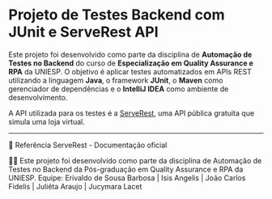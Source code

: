 # Projeto de Testes Backend com JUnit e ServeRest API

Este projeto foi desenvolvido como parte da disciplina de **Automação de Testes no Backend** do curso de **Especialização em Quality Assurance e RPA** da UNIESP. O objetivo é aplicar testes automatizados em APIs REST utilizando a linguagem **Java**, o framework **JUnit**, o **Maven** como gerenciador de dependências e o **IntelliJ IDEA** como ambiente de desenvolvimento.

A API utilizada para os testes é a [ServeRest](https://serverest.dev/), uma API pública gratuita que simula uma loja virtual.

---

📄 Referência
ServeRest - Documentação oficial

👨‍🎓
Este projeto foi desenvolvido como parte da disciplina de Automação de Testes no Backend da Pós-graduação em Quality Assurance e RPA da UNIESP.
Equipe: Erivaldo de Sousa Barbosa | Isis Angelis | João Carlos Fidelis | Juliêta Araujo | Jucymara Lacet
